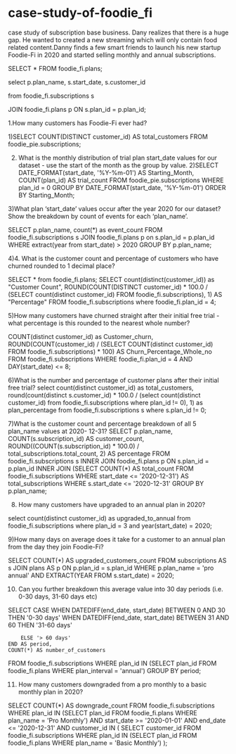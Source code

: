 # case-study-of-foodie_fi
case study of subscription base business. Dany realizes that there is a huge gap. He wanted to created a new streaming which will only contain food related content.Danny finds a few smart friends to launch his new startup Foodie-Fi in 2020 and started selling monthly and annual subscriptions.

SELECT * FROM foodie_fi.plans;



select 
p.plan_name, s.start_date, s.customer_id

from foodie_fi.subscriptions s 

JOIN foodie_fi.plans p ON s.plan_id = p.plan_id;


1.How many customers has Foodie-Fi ever had?

1)SELECT COUNT(DISTINCT customer_id) AS total_customers
FROM foodie_pie.subscriptions;


2. What is the monthly distribution of trial plan start_date values for our dataset - use the start 
of the month as the group by value.
2)SELECT 
    DATE_FORMAT(start_date, '%Y-%m-01') AS Starting_Month,
    COUNT(plan_id) AS trial_count
FROM
    foodie_pie.subscriptions
WHERE
    plan_id = 0
GROUP BY DATE_FORMAT(start_date, '%Y-%m-01')
ORDER BY Starting_Month;


3)What plan ‘start_date’ values occur after the year 2020 for our dataset? Show the breakdown by count of events 
for each ‘plan_name’.

SELECT 
    p.plan_name, count(*) as event_count
FROM
    foodie_fi.subscriptions s
       JOIN
    foodie_fi.plans p on s.plan_id = p.plan_id
WHERE
    extract(year from start_date) > 2020
GROUP BY p.plan_name;

4)4. What is the customer count and percentage of customers who have churned rounded to 1
decimal place?

SELECT * from foodie_fi.plans;
SELECT count(distinct(customer_id)) as "Customer Count", 
ROUND(COUNT(DISTINCT customer_id) * 100.0 / (SELECT count(distinct customer_id) FROM foodie_fi.subscriptions), 1) AS "Percentage"
FROM foodie_fi.subscriptions where foodie_fi.plan_id = 4;



5)How many customers have churned straight after their initial free trial - what percentage is
this rounded to the nearest whole number?

 COUNT(distinct customer_id) as Customer_churn,
    ROUND(COUNT(customer_id) / (SELECT 
                    COUNT(distinct customer_id)
                FROM
                    foodie_fi.subscriptions) * 100) AS Churn_Percentage_Whole_no
FROM
    foodie_fi.subscriptions
WHERE
    foodie_fi.plan_id = 4 AND DAY(start_date) <= 8;


6)What is the number and percentage of customer plans after their initial free trial?
select 
    count(distinct customer_id) as total_customers,
    round(count(distinct s.customer_id) * 100.0 / (select 
                    count(distinct customer_id)
                from
                    foodie_fi.subscriptions
                where
                    plan_id != 0),
            1) as plan_percentage
from
    foodie_fi.subscriptions s
where
    s.plan_id != 0; 
   

7)What is the customer count and percentage breakdown of all 5 plan_name values at 2020-
12-31?
SELECT 
    p.plan_name,
    COUNT(s.subscription_id) AS customer_count,
    ROUND((COUNT(s.subscription_id) * 100.0) / total_subscriptions.total_count, 2) AS percentage
FROM 
    foodie_fi.subscriptions s
INNER JOIN 
    foodie_fi.plans p ON s.plan_id = p.plan_id
INNER JOIN 
    (SELECT COUNT(*) AS total_count FROM foodie_fi.subscriptions WHERE start_date <= '2020-12-31') AS total_subscriptions
WHERE 
    s.start_date <= '2020-12-31'
GROUP BY 
    p.plan_name;

8) How many customers have upgraded to an annual plan in 2020?

select 
    count(distinct customer_id) as upgraded_to_annual
from
    foodie_fi.subscriptions
where
    plan_id = 3 and year(start_date) = 2020;

9)How many days on average does it take for a customer to an annual plan from the day they
join Foodie-Fi?

SELECT COUNT(*) AS upgraded_customers_count
FROM subscriptions AS s
JOIN plans AS p ON p.plan_id = s.plan_id
WHERE
    p.plan_name = 'pro annual' 
    AND EXTRACT(YEAR FROM s.start_date) = 2020;

10. Can you further breakdown this average value into 30 day periods (i.e. 0-30 days, 31-60
days etc)

SELECT 
    CASE
        WHEN DATEDIFF(end_date, start_date) BETWEEN 0 AND 30 THEN '0-30 days'
        WHEN DATEDIFF(end_date, start_date) BETWEEN 31 AND 60 THEN '31-60 days'
     
        ELSE '> 60 days'
    END AS period,
    COUNT(*) AS number_of_customers
FROM 
    foodie_fi.subscriptions
WHERE 
    plan_id IN (SELECT plan_id FROM foodie_fi.plans WHERE plan_interval = 'annual')
GROUP BY 
    period;

11. How many customers downgraded from a pro monthly to a basic monthly plan in 2020?

SELECT COUNT(*) AS downgrade_count
FROM foodie_fi.subscriptions
WHERE plan_id IN (SELECT plan_id FROM foodie_fi.plans WHERE plan_name = 'Pro Monthly')
AND start_date >= '2020-01-01' AND end_date <= '2020-12-31'
AND customer_id IN (
    SELECT customer_id
    FROM foodie_fi.subscriptions
    WHERE plan_id IN (SELECT plan_id FROM foodie_fi.plans WHERE plan_name = 'Basic Monthly')
);

